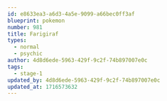 ```yaml
---
id: e8633ea3-a6d3-4a5e-9099-a66bec0ff3af
blueprint: pokemon
number: 981
title: Farigiraf
types:
  - normal
  - psychic
author: 4d8d6ede-5963-429f-9c2f-74b897007e0c
tags:
  - stage-1
updated_by: 4d8d6ede-5963-429f-9c2f-74b897007e0c
updated_at: 1716573632
---
```

